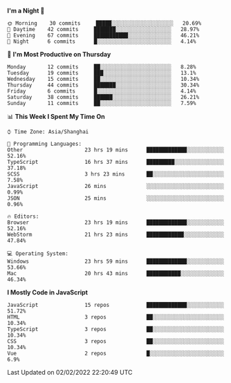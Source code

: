 <!--START_SECTION:waka-->
**I'm a Night 🦉** 

```text
🌞 Morning    30 commits     █████░░░░░░░░░░░░░░░░░░░░   20.69% 
🌆 Daytime    42 commits     ███████░░░░░░░░░░░░░░░░░░   28.97% 
🌃 Evening    67 commits     ███████████░░░░░░░░░░░░░░   46.21% 
🌙 Night      6 commits      █░░░░░░░░░░░░░░░░░░░░░░░░   4.14%

```
📅 **I'm Most Productive on Thursday** 

```text
Monday       12 commits     ██░░░░░░░░░░░░░░░░░░░░░░░   8.28% 
Tuesday      19 commits     ███░░░░░░░░░░░░░░░░░░░░░░   13.1% 
Wednesday    15 commits     ██░░░░░░░░░░░░░░░░░░░░░░░   10.34% 
Thursday     44 commits     ███████░░░░░░░░░░░░░░░░░░   30.34% 
Friday       6 commits      █░░░░░░░░░░░░░░░░░░░░░░░░   4.14% 
Saturday     38 commits     ██████░░░░░░░░░░░░░░░░░░░   26.21% 
Sunday       11 commits     ██░░░░░░░░░░░░░░░░░░░░░░░   7.59%

```


📊 **This Week I Spent My Time On** 

```text
⌚︎ Time Zone: Asia/Shanghai

💬 Programming Languages: 
Other                    23 hrs 19 mins      █████████████░░░░░░░░░░░░   52.16% 
TypeScript               16 hrs 37 mins      █████████░░░░░░░░░░░░░░░░   37.18% 
SCSS                     3 hrs 23 mins       ██░░░░░░░░░░░░░░░░░░░░░░░   7.58% 
JavaScript               26 mins             ░░░░░░░░░░░░░░░░░░░░░░░░░   0.99% 
JSON                     25 mins             ░░░░░░░░░░░░░░░░░░░░░░░░░   0.96%

🔥 Editors: 
Browser                  23 hrs 19 mins      █████████████░░░░░░░░░░░░   52.16% 
WebStorm                 21 hrs 23 mins      ████████████░░░░░░░░░░░░░   47.84%

💻 Operating System: 
Windows                  23 hrs 59 mins      █████████████░░░░░░░░░░░░   53.66% 
Mac                      20 hrs 43 mins      ███████████░░░░░░░░░░░░░░   46.34%

```

**I Mostly Code in JavaScript** 

```text
JavaScript               15 repos            █████████████░░░░░░░░░░░░   51.72% 
HTML                     3 repos             ██░░░░░░░░░░░░░░░░░░░░░░░   10.34% 
TypeScript               3 repos             ██░░░░░░░░░░░░░░░░░░░░░░░   10.34% 
CSS                      3 repos             ██░░░░░░░░░░░░░░░░░░░░░░░   10.34% 
Vue                      2 repos             █░░░░░░░░░░░░░░░░░░░░░░░░   6.9%

```



 Last Updated on 02/02/2022 22:20:49 UTC
<!--END_SECTION:waka-->

<!--
**likaiqiang/likaiqiang** is a ✨ _special_ ✨ repository because its `README.md` (this file) appears on your GitHub profile.

Here are some ideas to get you started:

- 🔭 I’m currently working on ...
- 🌱 I’m currently learning ...
- 👯 I’m looking to collaborate on ...
- 🤔 I’m looking for help with ...
- 💬 Ask me about ...
- 📫 How to reach me: ...
- 😄 Pronouns: ...
- ⚡ Fun fact: ...
-->
